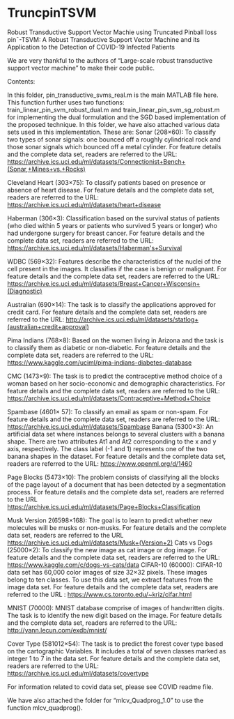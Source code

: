 # TruncpinTSVM
Robust Transductive Support Vector Machie using Truncated Pinball loss
pin¯-TSVM: A Robust Transductive Support Vector Machine and its Application to the Detection of COVID-19 Infected Patients


We are very thankful to the authors of “Large-scale robust transductive support vector machine” to make their code public. 


Contents: 

In this folder, pin_transductive_svms_real.m is the main MATLAB file here. This function further uses two functions: train_linear_pin_svm_robust_dual.m and train_linear_pin_svm_sg_robust.m for implementing the dual formulation and the SGD based implementation of the proposed technique.
In this folder, we have also attached various data sets used in this implementation. These are:
Sonar (208×60): To classify two types of sonar signals: one bounced off a roughly cylindrical rock and those sonar signals which bounced off a metal cylinder. For feature details and the complete data set, readers are referred to the URL: https://archive.ics.uci.edu/ml/datasets/Connectionist+Bench+(Sonar,+Mines+vs.+Rocks)

Cleveland Heart (303×75): To classify patients based on presence or absence of heart disease. For feature details and the complete data set, readers are referred to the URL: https://archive.ics.uci.edu/ml/datasets/heart+disease

Haberman (306×3): Classification based on the survival status of patients (who died within 5 years or patients who survived 5 years or longer) who had undergone surgery for breast cancer. For feature details and the complete data set, readers are referred to the URL:
https://archive.ics.uci.edu/ml/datasets/Haberman's+Survival

WDBC (569×32): Features describe the characteristics of the nuclei of the cell present in the images. It classifies if the case is benign or malignant. For feature details and the complete data set, readers are referred to the URL:
https://archive.ics.uci.edu/ml/datasets/Breast+Cancer+Wisconsin+(Diagnostic)

Australian (690×14): The task is to classify the applications approved for credit card. For feature details and the complete data set, readers are referred to the URL: http://archive.ics.uci.edu/ml/datasets/statlog+(australian+credit+approval)

Pima Indians (768×8): Based on the women living in Arizona and the task is to classify them as diabetic or non-diabetic. For feature details and the complete data set, readers are referred to the URL: https://www.kaggle.com/uciml/pima-indians-diabetes-database

CMC (1473×9): The task is to predict the contraceptive method choice of a woman based on her socio-economic and demographic characteristics. For feature details and the complete data set, readers are referred to the URL:  https://archive.ics.uci.edu/ml/datasets/Contraceptive+Method+Choice

Spambase (4601× 57): To classify an email as spam or non-spam. For feature details and the complete data set, readers are referred to the URL: https://archive.ics.uci.edu/ml/datasets/Spambase
Banana (5300×3): An artificial data set where instances belongs to several clusters with a banana shape. There are two attributes At1 and At2 corresponding to the x and y axis, respectively. The class label (-1 and 1) represents one of the two banana shapes in the dataset. For feature details and the complete data set, readers are referred to the URL: https://www.openml.org/d/1460

Page Blocks (5473×10): The problem consists of classifying all the blocks of the page layout of a document that has been detected by a segmentation process. For feature details and the complete data set, readers are referred to the URL https://archive.ics.uci.edu/ml/datasets/Page+Blocks+Classification

Musk Version 2(6598×168): The goal is to learn to predict whether new molecules will be musks or non-musks. For feature details and the complete data set, readers are referred to the URL https://archive.ics.uci.edu/ml/datasets/Musk+(Version+2)
Cats vs Dogs (25000×2): To classify the new image as cat image or dog image. For feature details and the complete data set, readers are referred to the URL: https://www.kaggle.com/c/dogs-vs-cats/data
CIFAR-10 (60000): CIFAR-10 data set has 60,000 color images of size 32×32 pixels. These
images belong to ten classes. To use this data set, we extract features from the image data set. For feature details and the complete data set, readers are referred to the URL : https://www.cs.toronto.edu/~kriz/cifar.html

MNIST (70000): MNIST database comprise of images of handwritten digits. The task is to
identify the new digit based on the image. For feature details and the complete data set, readers are referred to the URL: http://yann.lecun.com/exdb/mnist/

Cover Type (581012×54): The task is to predict the forest cover type based on the cartographic
Variables. It includes a total of seven classes marked as integer 1 to 7 in the data set. For feature details and the complete data set, readers are referred to the URL:  https://archive.ics.uci.edu/ml/datasets/covertype

For information related to covid data set, please see COVID readme file.

We have also attached the folder for “mlcv_Quadprog_1.0” to use the function mlcv_quadprog().
